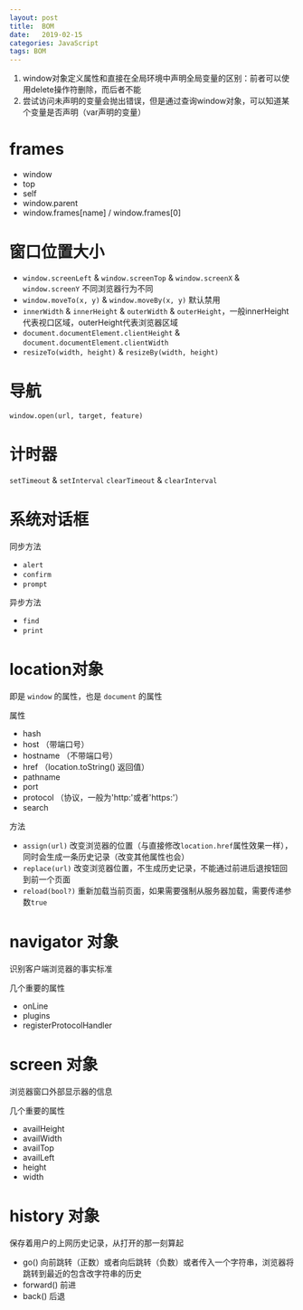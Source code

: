 ```yaml
---
layout: post
title:  BOM
date:   2019-02-15
categories: JavaScript
tags: BOM
---
```


1. window对象定义属性和直接在全局环境中声明全局变量的区别：前者可以使用delete操作符删除，而后者不能
2. 尝试访问未声明的变量会抛出错误，但是通过查询window对象，可以知道某个变量是否声明（var声明的变量）

# frames

- window
- top
- self
- window.parent
- window.frames[name] / window.frames[0]

# 窗口位置大小

- `window.screenLeft` & `window.screenTop` & `window.screenX` & `window.screenY` 不同浏览器行为不同
- `window.moveTo(x, y)` & `window.moveBy(x, y)` 默认禁用
- `innerWidth` & `innerHeight` & `outerWidth` & `outerHeight`，一般innerHeight代表视口区域，outerHeight代表浏览器区域
- `document.documentElement.clientHeight` & `document.documentElement.clientWidth`
- `resizeTo(width, height)` & `resizeBy(width, height)`

# 导航

`window.open(url, target, feature)`

# 计时器
`setTimeout` & `setInterval`
`clearTimeout` & `clearInterval`

# 系统对话框

同步方法

- `alert`
- `confirm`
- `prompt`

异步方法

- `find`
- `print`

# location对象

即是 `window` 的属性，也是 `document` 的属性

属性

- hash
- host （带端口号）
- hostname （不带端口号）
- href （location.toString() 返回值）
- pathname
- port
- protocol （协议，一般为'http:'或者'https:'）
- search

方法

- `assign(url)` 改变浏览器的位置（与直接修改`location.href`属性效果一样），同时会生成一条历史记录（改变其他属性也会）
- `replace(url)` 改变浏览器位置，不生成历史记录，不能通过前进后退按钮回到前一个页面
- `reload(bool?)` 重新加载当前页面，如果需要强制从服务器加载，需要传递参数`true`

# navigator 对象

识别客户端浏览器的事实标准

几个重要的属性

- onLine
- plugins
- registerProtocolHandler

# screen 对象

浏览器窗口外部显示器的信息

几个重要的属性

- availHeight
- availWidth
- availTop
- availLeft
- height
- width

# history 对象

保存着用户的上网历史记录，从打开的那一刻算起

- go() 向前跳转（正数）或者向后跳转（负数）或者传入一个字符串，浏览器将跳转到最近的包含改字符串的历史
- forward() 前进
- back() 后退